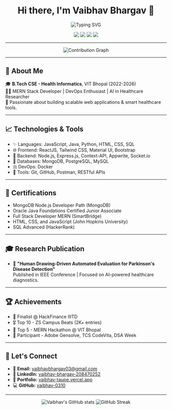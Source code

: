 <h1 align="center">Hi there, I'm Vaibhav Bhargav 👋</h1>

<p align="center">
  <img src="https://readme-typing-svg.herokuapp.com?font=Fira+Code&size=22&duration=3000&pause=1000&color=00FFAB&center=true&vCenter=true&width=440&lines=MERN+Stack+Developer;AI+Health+Informatics+Researcher;Open+Source+Contributor" alt="Typing SVG" />
</p>

<p align="center">
  <a href="https://github.com/vaibhav-0310"><img src="https://img.shields.io/github/followers/vaibhav-0310?label=GitHub&style=social"></a>
  <a href="https://www.linkedin.com/in/vaibhav-bhargav-208470252/"><img src="https://img.shields.io/badge/LinkedIn-Connect-blue?logo=linkedin"></a>
  <a href="mailto:vaibhavbhargav03@gmail.com"><img src="https://img.shields.io/badge/Email-Reach%20Me-red?logo=gmail"></a>
  <a href="https://vaibhav-taupe.vercel.app/"><img src="https://img.shields.io/badge/Portfolio-Visit%20Now-0abde3?logo=vercel"></a>
</p>

---

<p align="center">
  <img src="https://github-readme-activity-graph.vercel.app/graph?username=vaibhav-0310&theme=react-dark" alt="Contribution Graph" />
</p>

---

## 🚀 About Me

🎓 **B.Tech CSE - Health Informatics**, VIT Bhopal (2022-2026)  
👨‍💼 MERN Stack Developer | DevOps Enthusiast | AI in Healthcare Researcher  
🌟 Passionate about building scalable web applications & smart healthcare tools.

---

## 📈 Technologies & Tools

- ✨ Languages: JavaScript, Java, Python, HTML, CSS, SQL
- 🌐 Frontend: ReactJS, Tailwind CSS, Material UI, Bootstrap
- 🚀 Backend: Node.js, Express.js, Context-API, Appwrite, Socket.io
- 📂 Databases: MongoDB, PostgreSQL, MySQL
- ⚖️ DevOps: Docker
- 📃 Tools: Git, GitHub, Postman, RESTful APIs

---

## 📖 Certifications

- MongoDB Node.js Developer Path (MongoDB)
- Oracle Java Foundations Certified Junior Associate
- Full Stack Developer MERN (SmartBridge)
- HTML, CSS, and JavaScript (John Hopkins University)
- SQL Advanced (HackerRank)


---

## 🎓 Research Publication

- 🔹 **"Human Drawing-Driven Automated Evaluation for Parkinson's Disease Detection"**  
  Published in IEEE Conference | Focused on AI-powered healthcare diagnostics.

---

## 🏆 Achievements

- 📅 Finalist @ HackFinance IIITD
- 🎖️ Top 10 - ZS Campus Beats (2K+ entries)
- 🌟 Top 5 - MERN Hackathon @ VIT Bhopal
- 🚀 Participant - Adobe Gensolve, TCS CodeVita, DSA Week

---

## 📢 Let's Connect

- 📧 **Email:** vaibhavbhargav03@gmail.com
- 👤 **LinkedIn:** [vaibhav-bhargav-208470252](https://www.linkedin.com/in/vaibhav-bhargav-208470252/)
- 📱 **Portfolio:** [vaibhav-taupe.vercel.app](https://vaibhav-taupe.vercel.app/)
- 💻 **GitHub:** [vaibhav-0310](https://github.com/vaibhav-0310)

---

<p align="center">
  <img src="https://github-readme-stats.vercel.app/api?username=vaibhav-0310&show_icons=true&theme=radical" alt="Vaibhav's GitHub stats"/>
  <img src="https://github-readme-streak-stats.herokuapp.com/?user=vaibhav-0310&theme=tokyonight" alt="GitHub Streak" />
</p>


